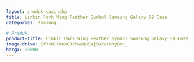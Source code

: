 ```yaml
---
layout: produk-casinghp
title: Linkin Park Wing Feather Symbol Samsung Galaxy S9 Case
categories: samsung

# Produk
product-title: Linkin Park Wing Feather Symbol Samsung Galaxy S9 Case
image-drive: 1WYrW1YmuoCD6hweQGSajSwYvXNxyBoc_
harga: 90000
---
```

